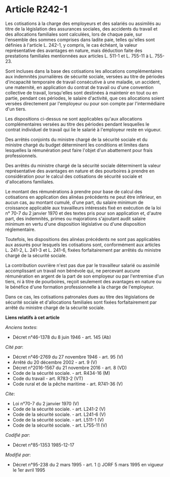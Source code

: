 # Article R242-1

Les cotisations à la charge des employeurs et des salariés ou assimilés au titre de la législation des assurances sociales,
des accidents du travail et des allocations familiales sont calculées, lors de chaque paie, sur l'ensemble des sommes
comprises dans ladite paie, telles qu'elles sont définies à l'article L. 242-1, y compris, le cas échéant, la valeur
représentative des avantages en nature, mais déduction faite des prestations familiales mentionnées aux articles L. 511-1 et
L. 755-11 à L. 755-23. 

Sont incluses dans la base des cotisations les allocations complémentaires aux indemnités journalières de sécurité sociale,
versées au titre de périodes d'incapacité temporaire de travail consécutive à une maladie, un accident, une maternité, en
application du contrat de travail ou d'une convention collective de travail, lorsqu'elles sont destinées à maintenir en tout
ou en partie, pendant ces périodes, le salaire d'activité, que ces allocations soient versées directement par l'employeur ou
pour son compte par l'intermédiaire d'un tiers. 

Les dispositions ci-dessus ne sont applicables qu'aux allocations complémentaires versées au titre des périodes pendant
lesquelles le contrat individuel de travail qui lie le salarié à l'employeur reste en vigueur. 

Des arrêtés conjoints du ministre chargé de la sécurité sociale et du ministre chargé du budget déterminent les conditions et
limites dans lesquelles la rémunération peut faire l'objet d'un abattement pour frais professionnels. 

Des arrêtés du ministre chargé de la sécurité sociale déterminent la valeur représentative des avantages en nature et des
pourboires à prendre en considération pour le calcul des cotisations de sécurité sociale et d'allocations familiales. 

Le montant des rémunérations à prendre pour base de calcul des cotisations en application des alinéas précédents ne peut être
inférieur, en aucun cas, au montant cumulé, d'une part, du salaire minimum de croissance applicable aux travailleurs
intéressés fixé en exécution de la loi n° 70-7 du 2 janvier 1970 et des textes pris pour son application et, d'autre part,
des indemnités, primes ou majorations s'ajoutant audit salaire minimum en vertu d'une disposition législative ou d'une
disposition réglementaire. 

Toutefois, les dispositions des alinéas précédents ne sont pas applicables aux assurés pour lesquels les cotisations sont,
conformément aux articles L. 241-2, L. 241-3 et L. 241-6, fixées forfaitairement par arrêtés du ministre chargé de la
sécurité sociale. 

La contribution ouvrière n'est pas due par le travailleur salarié ou assimilé accomplissant un travail non bénévole qui, ne
percevant aucune rémunération en argent de la part de son employeur ou par l'entremise d'un tiers, ni à titre de pourboires,
reçoit seulement des avantages en nature ou le bénéfice d'une formation professionnelle à la charge de l'employeur. 

Dans ce cas, les cotisations patronales dues au titre des législations de sécurité sociale et d'allocations familiales sont
fixées forfaitairement par arrêté du ministre chargé de la sécurité sociale.

**Liens relatifs à cet article**

_Anciens textes_:

  - Décret n°46-1378 du 8 juin 1946 - art. 145 (Ab)

_Cité par_:

  - Décret n°46-2769 du 27 novembre 1946 - art. 95 (V)
  - Arrêté du 20 décembre 2002 - art. 9 (V)
  - Décret n°2016-1567 du 21 novembre 2016 - art. 8 (VD)
  - Code de la sécurité sociale. - art. R434-16 (M)
  - Code du travail - art. R783-2 (VT)
  - Code rural et de la pêche maritime - art. R741-36 (V)

_Cite_:

  - Loi n°70-7 du 2 janvier 1970 (V)
  - Code de la sécurité sociale. - art. L241-2 (V)
  - Code de la sécurité sociale. - art. L241-6 (V)
  - Code de la sécurité sociale. - art. L511-1 (V)
  - Code de la sécurité sociale. - art. L755-11 (V)

_Codifié par_:

  - Décret n°85-1353 1985-12-17

_Modifié par_:

  - Décret n°95-238 du 2 mars 1995 - art. 1 () JORF 5 mars 1995 en vigueur le 1er avril 1995
